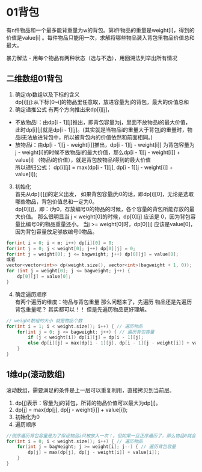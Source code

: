 # 01背包

有n件物品和一个最多能背重量为w的背包。第i件物品的重量是weight[i]，得到的价值是value[i] 。每件物品只能用一次，求解将哪些物品装入背包里物品价值总和最大。

暴力解法 - 用每个物品有两种状态（选与不选），用回溯法列举出所有情况

## 二维数组01背包

1. 确定dp数组以及下标的含义  
dp[i][j]:从下标[0~i]的物品里任意取，放进容量为j的背包，最大的价值总和  
2. 确定递推公式 
有两个方向推出来dp[i][j]，
- 不放物品i：由dp[i - 1][j]推出，即背包容量为j，里面不放物品i的最大价值，此时dp[i][j]就是dp[i - 1][j]。(其实就是当物品i的重量大于背包j的重量时，物品i无法放进背包中，所以被背包内的价值依然和前面相同。)
- 放物品i：由dp[i - 1][j - weight[i]]推出，dp[i - 1][j - weight[i]] 为背包容量为j - weight[i]的时候不放物品i的最大价值，那么dp[i - 1][j - weight[i]] + value[i] （物品i的价值），就是背包放物品i得到的最大价值  
所以递归公式： dp[i][j] = max(dp[i - 1][j], dp[i - 1][j - weight[i]] + value[i]);  
3. 初始化  
首先从dp[i][j]的定义出发，
如果背包容量j为0的话，即dp[i][0]，无论是选取哪些物品，背包价值总和一定为0。  
dp[0][j]，即：i为0，存放编号0的物品的时候，各个容量的背包所能存放的最大价值。
那么很明显当 j < weight[0]的时候，dp[0][j] 应该是 0，因为背包容量比编号0的物品重量还小。
当j >= weight[0]时，dp[0][j] 应该是value[0]，因为背包容量放足够放编号0物品。  
```cpp
for(int i = 0; i < m; i++) dp[i][0] = 0;
for(int j = 0; j < weight[0]; j++) dp[0][j] = 0;
for(int j = weight[0]; j <= bagweight; j++) dp[0][j] = value[0];
或者
vector<vector<int>> dp(weight.size(), vector<int>(bagweight + 1, 0));
for (int j = weight[0]; j <= bagweight; j++) {
    dp[0][j] = value[0];
}
```  
4. 确定遍历顺序  
有两个遍历的维度：物品与背包重量
那么问题来了，先遍历 物品还是先遍历背包重量呢？
其实都可以！！ 但是先遍历物品更好理解。
```cpp
// weight数组的大小 就是物品个数
for(int i = 1; i < weight.size(); i++) { // 遍历物品
    for(int j = 0; j <= bagweight; j++) { // 遍历背包容量
        if (j < weight[i]) dp[i][j] = dp[i - 1][j]; 
        else dp[i][j] = max(dp[i - 1][j], dp[i - 1][j - weight[i]] + value[i]);
    }
}
```

## 1维dp(滚动数组)

滚动数组，需要满足的条件是上一层可以重复利用，直接拷贝到当前层。  
1. dp[j]表示：容量为j的背包，所背的物品价值可以最大为dp[j]。
2. dp[j] = max(dp[j], dp[j - weight[i]] + value[i]);  
3. 初始化为0  
4. 遍历顺序
```cpp
//倒序遍历背包容量是为了保证物品i只被放入一次！。但如果一旦正序遍历了，那么物品0就会被重复加入多次！
for(int i = 0; i < weight.size(); i++) { // 遍历物品
    for(int j = bagWeight; j >= weight[i]; j--) { // 遍历背包容量
        dp[j] = max(dp[j], dp[j - weight[i]] + value[i]);
    }
}
```


